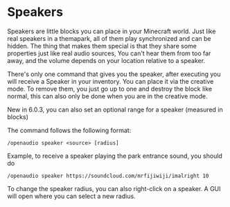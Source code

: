 # Speakers
Speakers are little blocks you can place in your Minecraft world. Just like real speakers in a themapark, all of them play synchronized and can be hidden. The thing that makes them special is that they share some properties just like real audio sources, You can't hear them from too far away, and the volume depends on your location relative to a speaker.

There's only one command that gives you the speaker, after executing you will receive a Speaker in your inventory. You can place it via the creative mode. To remove them, you just go up to one and destroy the block like normal, this can also only be done when you are in the creative mode.

New in 6.0.3, you can also set an optional range for a speaker (measured in blocks)

The command follows the following format:
```
/openaudio speaker <source> [radius]
```

Example, to receive a speaker playing the park entrance sound, you should do
```
/openaudio speaker https://soundcloud.com/mrfijiwiji/imalright 10
```
To change the speaker radius, you can also right-click on a speaker. A GUI will open where you can select a new radius.